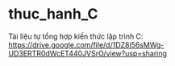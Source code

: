 # thuc_hanh_C
Tài liệu tự tổng hợp kiến thức lập trình C: https://drive.google.com/file/d/1DZ8i56sMWg-UD3ERTR0dWcET440JVSrO/view?usp=sharing

